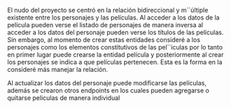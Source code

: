 El nudo del proyecto se centró en la relación bidireccional y m´´últiple existente entre los personajes y las películas.
Al acceder a los datos de la película pueden verse el listado de personajes de manera inversa al acceder a los datos del personaje pueden verse los títulos de las películas.
Sin embargo, al momento de crear estas entidades consideré a los personajes como los elementos constitutivos de las pel´´iculas por lo tanto en primer lugar puede crearse la entidad película y posteriormente al crear los personajes se indica a que películas pertenecen.
Esta es la forma en la consideré más manejar la relación.

Al actualizar los datos del personaje puede modificarse las películas, además se crearon otros endpoints en los cuales pueden agregarse o quitarse peliculas de manera individual 


